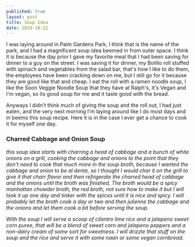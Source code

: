 ```yaml
---
published: true
layout: post
title: Soup Idea
date: 2019-10-22
---
```

I was laying around in Palm Gardens Park, I think that is the name of the park, and I had a magnificent soup idea beemed in from outer space.  I think it is because the day prior I gave my favorite meal that I had been saving for dinner to a guy on the street.  I was saving it for dinner, my Bolillo roll stuffed with spinach and vegetables from the salad bar, that's how I like to do them, the employees have been cracking down on me, but I still go for it because they are good like that and cheap.  I eat the roll with a ramen noodle soup, I like the Soon Veggie Noodle Soup that they have at Ralph's, it's Vegan and I'm vegan, so its good soup for me and it taste good with the bread.  

Anyways I didn't think much of giving the soup and the roll out, I had just eaten, and the very next morning I'm laying around like I do most days and in beems this soup recipe.  Here it is in the case I ever get a chance to cook it for myself one day.  

### Charred Cabbage and Onion Soup ###

*this soup idea starts with charring a head of cabbage and a bunch of white onions on a grill, cooking the cabbage and onions to the point that they don't need to cook that much more in the soup broth, because I wanted the cabbage and onion to be al dente, so I thought I would char it on the grill to give it that charr flavor and then refrigerate the charred head of cabbage and the onions until the broth was finished.  The broth would be a spicy manhattan chowder broth, the red broth, not sure how to make it but I will look it up one day and tinker with the spices until it is nice and spicy.  I will probably let the broth cook a day or two and then julienne the cabbage and the onions and let them cook a bit before serving the soup.* 

*With the soup I will serve a scoop of cilantro lime rice and a jalapeno sweet corn puree, that will be a blend of sweet corn and jalapeno peppers and a non-dairy cream of some sort for sweetness.  I will drizzle that stuff on the soup and the rice and serve it with some naan or some vegan cornbread.*

